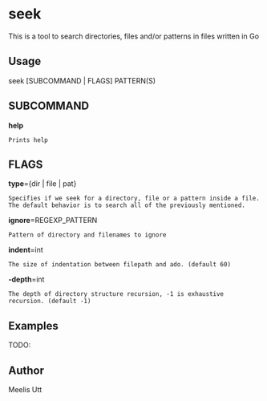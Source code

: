 # seek

This is a tool to search directories, files and/or patterns in files written in Go

## Usage

seek [SUBCOMMAND | FLAGS] PATTERN(S)

## SUBCOMMAND

**help**

```
Prints help
```

## FLAGS

**type**={dir | file | pat}

```
Specifies if we seek for a directory, file or a pattern inside a file.
The default behavior is to search all of the previously mentioned.
```

**ignore**=REGEXP_PATTERN

```
Pattern of directory and filenames to ignore
```

**indent**=int

```
The size of indentation between filepath and ado. (default 60)
```

**-depth**=int

```
The depth of directory structure recursion, -1 is exhaustive recursion. (default -1)
```

## Examples

TODO:

## Author

Meelis Utt